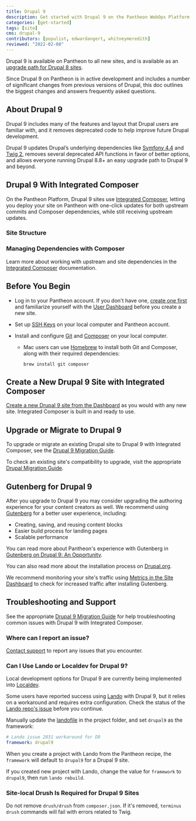 ```yaml
---
title: Drupal 9
description: Get started with Drupal 9 on the Pantheon WebOps Platform.
categories: [get-started]
tags: [site]
cms: drupal-9
contributors: [populist, edwardangert, whitneymeredith]
reviewed: "2022-02-08"
---
```


Drupal 9 is available on Pantheon to all new sites, and is available as an [upgrade path for Drupal 8 sites](/drupal-9-migration).

Since Drupal 9 on Pantheon is in active development and includes a number of significant changes from previous versions of Drupal, this doc outlines the biggest changes and answers frequently asked questions.

## About Drupal 9

Drupal 9 includes many of the features and layout that Drupal users are familiar with, and it removes deprecated code to help improve future Drupal development.

Drupal 9 updates Drupal’s underlying dependencies like [Symfony 4.4](https://symfony.com/releases/4.4) and [Twig 2](https://twig.symfony.com/doc/2.x/index.html), removes several deprecated API functions in favor of better options, and allows everyone running Drupal 8.8+ an easy upgrade path to Drupal 9 and beyond.

## Drupal 9 With Integrated Composer

On the Pantheon Platform, Drupal 9 sites use [Integrated Composer](/guides/integrated-composer), letting you deploy your site on Pantheon with one-click updates for both upstream commits and Composer dependencies, while still receiving upstream updates.

### Site Structure

<Partial file="ic-upstream-structure.md" />

### Managing Dependencies with Composer

Learn more about working with upstream and site dependencies in the [Integrated Composer](/guides/integrated-composer) documentation.

## Before You Begin

- Log in to your Pantheon account. If you don't have one, [create one first](https://pantheon.io/register?docs) and familiarize yourself with the [User Dashboard](/guides/quickstart/user-dashboard) before you create a new site.

- Set up [SSH Keys](/ssh-keys) on your local computer and Pantheon account.

- Install and configure [Git](/guides/git/git-config) and [Composer](https://getcomposer.org/download/) on your local computer.

   - Mac users can use [Homebrew](https://brew.sh/) to install both Git and Composer, along with their required dependencies:

     ```bash{promptUser:user}
     brew install git composer
     ```

## Create a New Drupal 9 Site with Integrated Composer

[Create a new Drupal 9 site from the Dashboard](/create-sites) as you would with any new site. Integrated Composer is built in and ready to use.

## Upgrade or Migrate to Drupal 9

To upgrade or migrate an existing Drupal site to Drupal 9 with Integrated Composer, see the [Drupal 9 Migration Guide](/drupal-9-migration).

To check an existing site's compatibility to upgrade, visit the appropriate [Drupal Migration Guide](/drupal-9-migration).

## Gutenberg for Drupal 9

After you upgrade to Drupal 9 you may consider upgrading the authoring experience for your content creators as well. We recommend using [Gutenberg](https://www.drupal.org/project/gutenberg) for a better user experience, including:

 - Creating, saving, and reusing content blocks
 - Easier build process for landing pages
 - Scalable performance

You can read more about Pantheon's experience with Gutenberg in [Gutenberg on Drupal 9: An Opportunity](https://pantheon.io/blog/gutenberg-drupal-9).

You can also read more about the installation process on [Drupal.org](https://www.drupal.org/docs/contributed-modules/gutenberg/installation-and-upgrades).

We recommend monitoring your site's traffic using [Metrics in the Site Dashboard](/metrics) to check for increased traffic after installing Gutenberg.

## Troubleshooting and Support

See the appropriate [Drupal 9 Migration Guide](/drupal-9-migration) for help troubleshooting common issues with Drupal 9 with Integrated Composer.

### Where can I report an issue?

[Contact support](/guides/support) to report any issues that you encounter.

### Can I Use Lando or Localdev for Drupal 9?

Local development options for Drupal 9 are currently being implemented into [Localdev](/guides/localdev).

Some users have reported success using [Lando](https://docs.lando.dev/basics/) with Drupal 9, but it relies on a workaround and requires extra configuration. Check the status of the [Lando repo's issue](https://github.com/lando/lando/issues/2831#issuecomment-771833900) before you continue.

Manually update the [landofile](https://docs.lando.dev/config/lando.html#base-file) in the project folder, and set `drupal9` as the framework:

  ```yml:title=lando.yml
  # Lando issue 2831 workaround for D9
  framework: drupal9
  ```

When you create a project with Lando from the Pantheon recipe, the `framework` will default to `drupal9` for a Drupal 9 site.

If you created new project with Lando, change the value for `framework` to `drupal9`, then run `lando rebuild`.

### Site-local Drush Is Required for Drupal 9 Sites

Do not remove `drush/drush` from `composer.json`. If it's removed, `terminus drush` commands will fail with errors related to Twig.
